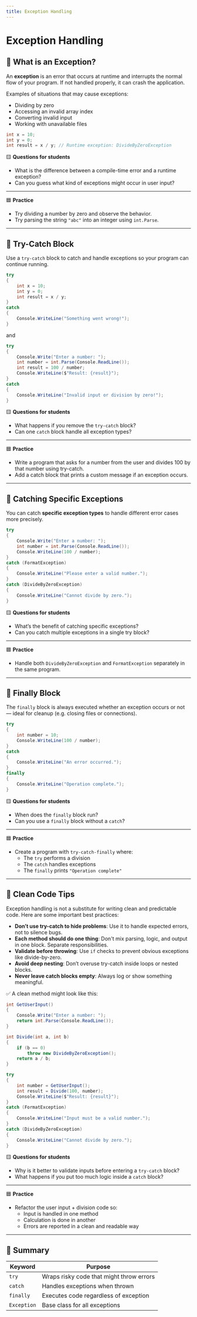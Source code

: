 ```yaml
---
title: Exception Handling
---
```


# Exception Handling

## 🔹 What is an Exception?

An **exception** is an error that occurs at runtime and interrupts the normal flow of your program. If not handled properly, it can crash the application.

Examples of situations that may cause exceptions:

- Dividing by zero
- Accessing an invalid array index
- Converting invalid input
- Working with unavailable files

```csharp
int x = 10;
int y = 0;
int result = x / y; // Runtime exception: DivideByZeroException
```

🟨 **Questions for students**

- What is the difference between a compile-time error and a runtime exception?
- Can you guess what kind of exceptions might occur in user input?

---

🟦 **Practice**

- Try dividing a number by zero and observe the behavior.
- Try parsing the string `"abc"` into an integer using `int.Parse`.

---

## 🔹 Try-Catch Block

Use a `try-catch` block to catch and handle exceptions so your program can continue running.

```csharp
try
{
    int x = 10;
    int y = 0;
    int result = x / y;
}
catch
{
    Console.WriteLine("Something went wrong!");
}
```

and

```csharp
try
{
    Console.Write("Enter a number: ");
    int number = int.Parse(Console.ReadLine());
    int result = 100 / number;
    Console.WriteLine($"Result: {result}");
}
catch
{
    Console.WriteLine("Invalid input or division by zero!");
}
```

🟨 **Questions for students**

- What happens if you remove the `try-catch` block?
- Can one `catch` block handle all exception types?

---

🟦 **Practice**

- Write a program that asks for a number from the user and divides 100 by that number using try-catch.
- Add a catch block that prints a custom message if an exception occurs.

---

## 🔹 Catching Specific Exceptions

You can catch **specific exception types** to handle different error cases more precisely.

```csharp
try
{
    Console.Write("Enter a number: ");
    int number = int.Parse(Console.ReadLine());
    Console.WriteLine(100 / number);
}
catch (FormatException)
{
    Console.WriteLine("Please enter a valid number.");
}
catch (DivideByZeroException)
{
    Console.WriteLine("Cannot divide by zero.");
}
```

🟨 **Questions for students**

- What’s the benefit of catching specific exceptions?
- Can you catch multiple exceptions in a single try block?

---

🟦 **Practice**

- Handle both `DivideByZeroException` and `FormatException` separately in the same program.

---

## 🔹 Finally Block

The `finally` block is always executed whether an exception occurs or not — ideal for cleanup (e.g. closing files or connections).

```csharp
try
{
    int number = 10;
    Console.WriteLine(100 / number);
}
catch
{
    Console.WriteLine("An error occurred.");
}
finally
{
    Console.WriteLine("Operation complete.");
}
```

🟨 **Questions for students**

- When does the `finally` block run?
- Can you use a `finally` block without a `catch`?

---

🟦 **Practice**

- Create a program with `try-catch-finally` where:
  - The `try` performs a division
  - The `catch` handles exceptions
  - The `finally` prints `"Operation complete"`

---

## 🧹 Clean Code Tips

Exception handling is not a substitute for writing clean and predictable code. Here are some important best practices:

- **Don’t use try-catch to hide problems**: Use it to handle expected errors, not to silence bugs.
- **Each method should do one thing**: Don't mix parsing, logic, and output in one block. Separate responsibilities.
- **Validate before throwing**: Use `if` checks to prevent obvious exceptions like divide-by-zero.
- **Avoid deep nesting**: Don’t overuse try-catch inside loops or nested blocks.
- **Never leave catch blocks empty**: Always log or show something meaningful.

✅ A clean method might look like this:

```csharp
int GetUserInput()
{
    Console.Write("Enter a number: ");
    return int.Parse(Console.ReadLine());
}

int Divide(int a, int b)
{
    if (b == 0)
        throw new DivideByZeroException();
    return a / b;
}

try
{
    int number = GetUserInput();
    int result = Divide(100, number);
    Console.WriteLine($"Result: {result}");
}
catch (FormatException)
{
    Console.WriteLine("Input must be a valid number.");
}
catch (DivideByZeroException)
{
    Console.WriteLine("Cannot divide by zero.");
}
```

🟨 **Questions for students**

- Why is it better to validate inputs before entering a `try-catch` block?
- What happens if you put too much logic inside a `catch` block?

---

🟦 **Practice**

- Refactor the user input + division code so:
  - Input is handled in one method
  - Calculation is done in another
  - Errors are reported in a clean and readable way

---

## 📌 Summary

| Keyword     | Purpose                                  |
| ----------- | ---------------------------------------- |
| `try`       | Wraps risky code that might throw errors |
| `catch`     | Handles exceptions when thrown           |
| `finally`   | Executes code regardless of exception    |
| `Exception` | Base class for all exceptions            |
